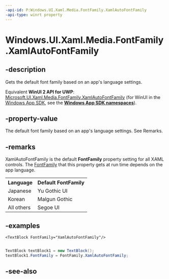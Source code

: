 ```yaml
---
-api-id: P:Windows.UI.Xaml.Media.FontFamily.XamlAutoFontFamily
-api-type: winrt property
---
```


<!-- Property syntax
public Windows.UI.Xaml.Media.FontFamily XamlAutoFontFamily { get; }
-->

# Windows.UI.Xaml.Media.FontFamily.XamlAutoFontFamily

## -description
Gets the default font family based on an app's language settings.

Equivalent **WinUI 2 API for UWP**: [Microsoft.UI.Xaml.Media.FontFamily.XamlAutoFontFamily](/windows/winui/api/microsoft.ui.xaml.media.fontfamily.xamlautofontfamily) (for WinUI in the [Windows App SDK](/windows/apps/windows-app-sdk/), see the **[Windows App SDK namespaces](/windows/windows-app-sdk/api/winrt/)**).

## -property-value
The default font family based on an app's language settings. See Remarks.
## -remarks
XamlAutoFontFamily is the default **FontFamily** property setting for all XAML controls. The [FontFamily](fontfamily.md) that this property gets at run time depends on the app language.

<table>
   <tr><th>Language</th><th>Default FontFamily</th></tr>
   <tr><td>Japanese</td><td>Yu Gothic UI</td></tr>
   <tr><td>Korean</td><td>Malgun Gothic</td></tr>
   <tr><td>All others</td><td>Segoe UI</td></tr>
</table>



<!--<p>	FontFamily.XamlAutoFontFamily.Source returns the actual font family for the app, for example, "Segoe UI" or "Yu Gothic UI", rather than "XamlAutoFontFamily".</p>-->

## -examples
```xaml
<TextBlock FontFamily="XamlAutoFontFamily"/>
```

```csharp

TextBlock textBlock1 = new TextBlock();
textBlock1.FontFamily = FontFamily.XamlAutoFontFamily;
```



## -see-also
